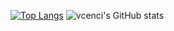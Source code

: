 [![Top Langs](https://github-readme-stats.vercel.app/api/top-langs/?username=vcenci&layout=compact&count_private=true)](https://github.com/vcenci/github-readme-stats)
![vcenci's GitHub stats](https://github-readme-stats.vercel.app/api?username=vcenci&show_icons=true&count_private=true)
